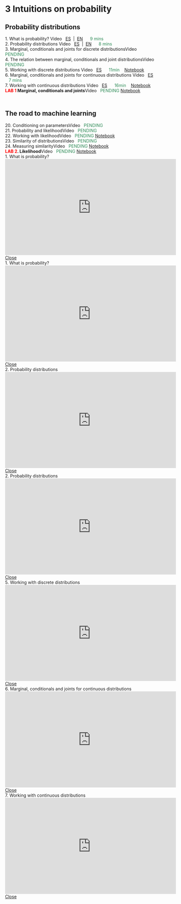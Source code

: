 # 3 Intuitions on probability

<style>.timeline .timeline-item {margin-bottom: 0rem;}</style>
<div class="timeline">
    <h2>Probability distributions</h2>
<div class="timeline-item">
        <div class="timeline-left"><span class="timeline-icon"></span></div>
        <div class="timeline-content"> 1. What is probability?<span class="chip float-right"> Video &nbsp; 
                    <a href="#modal-1_ES" class="modal-overlay">ES</a>&nbsp; | &nbsp;<a href="#modal-1_EN" class="modal-overlay">EN</a> &nbsp; &nbsp;&nbsp; 
                    <font color="SeaGreen">9 mins&nbsp;&nbsp;</font>
                </span></div>        
    </div><div class="timeline-item">
        <div class="timeline-left"><span class="timeline-icon"></span></div>
        <div class="timeline-content"> 2. Probability distributions<span class="chip float-right"> Video &nbsp; 
                    <a href="#modal-2_ES" class="modal-overlay">ES</a>&nbsp; | &nbsp;<a href="#modal-2_EN" class="modal-overlay">EN</a> &nbsp; &nbsp;&nbsp; 
                    <font color="SeaGreen">8 mins&nbsp;&nbsp;</font>
                </span></div>        
    </div><div class="timeline-item">
        <div class="timeline-left"><span class="timeline-icon"></span></div>
        <div class="timeline-content"> 3. Marginal, conditionals and joints for discrete distributions<span class="chip float-right">Video &nbsp; <font color="SeaGreen">PENDING</font></span></div>        
    </div><div class="timeline-item">
        <div class="timeline-left"><span class="timeline-icon"></span></div>
        <div class="timeline-content"> 4. The relation between marginal, conditionals and joint distributions<span class="chip float-right">Video &nbsp; <font color="SeaGreen">PENDING</font></span></div>        
    </div><div class="timeline-item">
        <div class="timeline-left"><span class="timeline-icon"></span></div>
        <div class="timeline-content"> 5. Working with discrete distributions<span class="chip float-right"> Video &nbsp; 
                    <a href="#modal-5_ES" class="modal-overlay">ES</a> &nbsp; &nbsp;&nbsp; 
                    <font color="SeaGreen">11min&nbsp;&nbsp;&nbsp;</font>
                </span><span class="chip float-right">
                <a href="02.02%20-%20NOTES%2001%20-%20Discrete%20distiributions.html"> Notebook</a>
            </span></div>        
    </div><div class="timeline-item">
        <div class="timeline-left"><span class="timeline-icon"></span></div>
        <div class="timeline-content"> 6. Marginal, conditionals and joints for continuous distributions<span class="chip float-right"> Video &nbsp; 
                    <a href="#modal-6_ES" class="modal-overlay">ES</a> &nbsp; &nbsp;&nbsp; 
                    <font color="SeaGreen">7 mins&nbsp;&nbsp;</font>
                </span></div>        
    </div><div class="timeline-item">
        <div class="timeline-left"><span class="timeline-icon"></span></div>
        <div class="timeline-content"> 7. Working with continuous distributions<span class="chip float-right"> Video &nbsp; 
                    <a href="#modal-7_ES" class="modal-overlay">ES</a> &nbsp; &nbsp;&nbsp; 
                    <font color="SeaGreen">16min&nbsp;&nbsp;&nbsp;</font>
                </span><span class="chip float-right">
                <a href="02.02 - NOTES 02 - Continuous distributions.html"> Notebook</a>
            </span></div>        
    </div><div class="timeline-item">
        <div class="timeline-left"><span class="timeline-icon"></span></div>
        <div class="timeline-content"> <b><font color="red">LAB 1</font> Marginal, conditionals and joints</b><span class="chip float-right">Video &nbsp; <font color="SeaGreen">PENDING</font></span><span class="chip float-right">
                <a href="02.02 - LAB 01 - Marginals, conditionals and joints.html"> Notebook</a>
            </span></div>        
    </div><h2><br/>The road to machine learning</h2>
<div class="timeline-item">
        <div class="timeline-left"><span class="timeline-icon"></span></div>
        <div class="timeline-content"> 20. Conditioning on parameters<span class="chip float-right">Video &nbsp; <font color="SeaGreen">PENDING</font></span></div>        
    </div><div class="timeline-item">
        <div class="timeline-left"><span class="timeline-icon"></span></div>
        <div class="timeline-content"> 21. Probability and likelihood<span class="chip float-right">Video &nbsp; <font color="SeaGreen">PENDING</font></span></div>        
    </div><div class="timeline-item">
        <div class="timeline-left"><span class="timeline-icon"></span></div>
        <div class="timeline-content"> 22. Working with likelihood<span class="chip float-right">Video &nbsp; <font color="SeaGreen">PENDING</font></span><span class="chip float-right">
                <a href="02.02 - NOTES 06 - Probability and likelihood.html"> Notebook</a>
            </span></div>        
    </div><div class="timeline-item">
        <div class="timeline-left"><span class="timeline-icon"></span></div>
        <div class="timeline-content"> 23. Similarity of distributions<span class="chip float-right">Video &nbsp; <font color="SeaGreen">PENDING</font></span></div>        
    </div><div class="timeline-item">
        <div class="timeline-left"><span class="timeline-icon"></span></div>
        <div class="timeline-content"> 24. Measuring similarity<span class="chip float-right">Video &nbsp; <font color="SeaGreen">PENDING</font></span><span class="chip float-right">
                <a href="02.02 - NOTES 07 - Similarity of distributions.html"> Notebook</a>
            </span></div>        
    </div><div class="timeline-item">
        <div class="timeline-left"><span class="timeline-icon"></span></div>
        <div class="timeline-content"> <b><font color='red'>LAB 2</font>. Likelihood</b><span class="chip float-right">Video &nbsp; <font color="SeaGreen">PENDING</font></span><span class="chip float-right">
                <a href="02.02 - LAB 02 - Likelihood.html"> Notebook</a>
            </span></div>        
    </div>
</div>
    
<div class="modal" id="modal-1_ES">
  <div class="modal-container">
    <div class="modal-header">
      <a href="#close" class="btn btn-clear float-right" aria-label="Close"></a>
      <div class="modal-title h5">1. What is probability?</div>
    </div>
    <div class="modal-body">
      <div class="content">
          <iframe width="560" height="315" src="https://www.youtube.com/embed/19vaIp4AbvA"  title="YouTube video player" frameborder="0" allow="accelerometer; autoplay; clipboard-write; encrypted-media; gyroscope; picture-in-picture" allowfullscreen></iframe>
      </div>
    </div>
    <div class="modal-footer">
          <a href="#close" class="btn btn-link">Close</a>
    </div>
  </div>
</div>
    
<div class="modal" id="modal-1_EN">
  <div class="modal-container">
    <div class="modal-header">
      <a href="#close" class="btn btn-clear float-right" aria-label="Close"></a>
      <div class="modal-title h5">1. What is probability?</div>
    </div>
    <div class="modal-body">
      <div class="content">
          <iframe width="560" height="315" src="https://www.youtube.com/embed/6od5jjKPDIM"  title="YouTube video player" frameborder="0" allow="accelerometer; autoplay; clipboard-write; encrypted-media; gyroscope; picture-in-picture" allowfullscreen></iframe>
      </div>
    </div>
    <div class="modal-footer">
          <a href="#close" class="btn btn-link">Close</a>
    </div>
  </div>
</div>
    
<div class="modal" id="modal-2_ES">
  <div class="modal-container">
    <div class="modal-header">
      <a href="#close" class="btn btn-clear float-right" aria-label="Close"></a>
      <div class="modal-title h5">2. Probability distributions</div>
    </div>
    <div class="modal-body">
      <div class="content">
          <iframe width="560" height="315" src="https://www.youtube.com/embed/yZ8HWICHRrw"  title="YouTube video player" frameborder="0" allow="accelerometer; autoplay; clipboard-write; encrypted-media; gyroscope; picture-in-picture" allowfullscreen></iframe>
      </div>
    </div>
    <div class="modal-footer">
          <a href="#close" class="btn btn-link">Close</a>
    </div>
  </div>
</div>
    
<div class="modal" id="modal-2_EN">
  <div class="modal-container">
    <div class="modal-header">
      <a href="#close" class="btn btn-clear float-right" aria-label="Close"></a>
      <div class="modal-title h5">2. Probability distributions</div>
    </div>
    <div class="modal-body">
      <div class="content">
          <iframe width="560" height="315" src="https://www.youtube.com/embed/0_OdGL2Aiok"  title="YouTube video player" frameborder="0" allow="accelerometer; autoplay; clipboard-write; encrypted-media; gyroscope; picture-in-picture" allowfullscreen></iframe>
      </div>
    </div>
    <div class="modal-footer">
          <a href="#close" class="btn btn-link">Close</a>
    </div>
  </div>
</div>
    
<div class="modal" id="modal-5_ES">
  <div class="modal-container">
    <div class="modal-header">
      <a href="#close" class="btn btn-clear float-right" aria-label="Close"></a>
      <div class="modal-title h5">5. Working with discrete distributions</div>
    </div>
    <div class="modal-body">
      <div class="content">
          <iframe width="560" height="315" src="https://www.youtube.com/embed/ica5rtg-GXc"  title="YouTube video player" frameborder="0" allow="accelerometer; autoplay; clipboard-write; encrypted-media; gyroscope; picture-in-picture" allowfullscreen></iframe>
      </div>
    </div>
    <div class="modal-footer">
          <a href="#close" class="btn btn-link">Close</a>
    </div>
  </div>
</div>
    
<div class="modal" id="modal-6_ES">
  <div class="modal-container">
    <div class="modal-header">
      <a href="#close" class="btn btn-clear float-right" aria-label="Close"></a>
      <div class="modal-title h5">6. Marginal, conditionals and joints for continuous distributions</div>
    </div>
    <div class="modal-body">
      <div class="content">
          <iframe width="560" height="315" src="https://www.youtube.com/embed/tQ9YvVx5WMQ"  title="YouTube video player" frameborder="0" allow="accelerometer; autoplay; clipboard-write; encrypted-media; gyroscope; picture-in-picture" allowfullscreen></iframe>
      </div>
    </div>
    <div class="modal-footer">
          <a href="#close" class="btn btn-link">Close</a>
    </div>
  </div>
</div>
    
<div class="modal" id="modal-7_ES">
  <div class="modal-container">
    <div class="modal-header">
      <a href="#close" class="btn btn-clear float-right" aria-label="Close"></a>
      <div class="modal-title h5">7. Working with continuous distributions</div>
    </div>
    <div class="modal-body">
      <div class="content">
          <iframe width="560" height="315" src="https://www.youtube.com/embed/feBSsW1Zd7w"  title="YouTube video player" frameborder="0" allow="accelerometer; autoplay; clipboard-write; encrypted-media; gyroscope; picture-in-picture" allowfullscreen></iframe>
      </div>
    </div>
    <div class="modal-footer">
          <a href="#close" class="btn btn-link">Close</a>
    </div>
  </div>
</div>